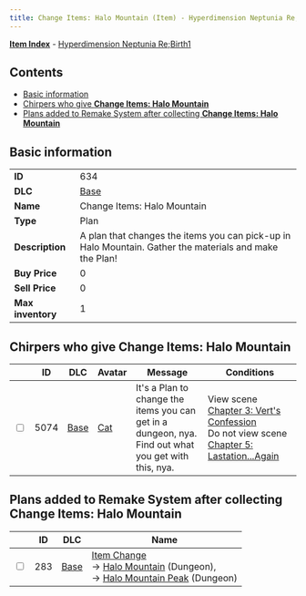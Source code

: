 ```yaml
---
title: Change Items: Halo Mountain (Item) - Hyperdimension Neptunia Re;Birth1
---
```


[**Item Index**](/neptunia/rb1/item/index.html) - [Hyperdimension Neptunia Re;Birth1](/neptunia/rb1)

## Contents

- [Basic information](#basic-information)
- [Chirpers who give **Change Items: Halo Mountain**](#chirpers-who-give-change-items-halo-mountain)
- [Plans added to Remake System after collecting **Change Items: Halo Mountain**](#plans-added-to-remake-system-after-collecting-change-items-halo-mountain)

## Basic information

|   |   |
| -- | -- |
| **ID** | 634 |
| **DLC** | [Base](/neptunia/rb1/dlc/1-base.html) |
| **Name** | Change Items: Halo Mountain |
| **Type** | Plan |
| **Description** | A plan that changes the items you can pick-up in Halo Mountain. Gather the materials and make the Plan! |
| **Buy Price** | 0 |
| **Sell Price** | 0 |
| **Max inventory** | 1 |


## Chirpers who give **Change Items: Halo Mountain**

|    | ID | DLC | Avatar | Message | Conditions |
| -- | -- | --- | ------ | ------- | ---------- |
| <input type="checkbox" id="rb1-chirper-event-1-5074" class="trackbox" /> | 5074 | [Base](/neptunia/rb1/dlc/1-base.html) | [Cat](/neptunia/rb1/undefined/1-226-cat.html) | It's a Plan to change the items you can get in a dungeon, nya.<br />Find out what you get with this, nya. | View scene [Chapter 3: Vert's Confession](/neptunia/rb1/scene/1-315-chapter-3-verts-confession.html)<br />Do not view scene [Chapter 5: Lastation...Again](/neptunia/rb1/scene/1-501-chapter-5-lastation-again.html) |


## Plans added to Remake System after collecting **Change Items: Halo Mountain**

|    | ID | DLC | Name |
| -- | -- | --- | ---- |
| <input type="checkbox" id="rb1-remake-1-283" class="trackbox" /> | 283 | [Base](/neptunia/rb1/dlc/1-base.html) | [Item Change](/neptunia/rb1/remake/1-283-item-change.html)<br /> → [Halo Mountain](/neptunia/rb1/dungeon/1-10-halo-mountain.html) (Dungeon),<br /> → [Halo Mountain Peak](/neptunia/rb1/dungeon/1-11-halo-mountain-peak.html) (Dungeon) |
